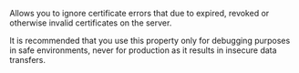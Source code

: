 ﻿Allows you to ignore certificate errors that due to expired,  revoked or otherwise invalid certificates on the server.It is recommended that you use this property only for debugging purposes in safe environments, never for production as it results in insecure data transfers.